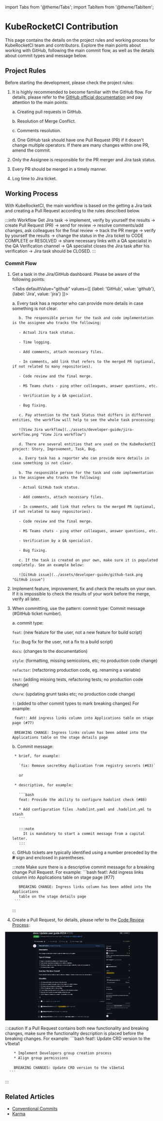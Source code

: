 import Tabs from '@theme/Tabs';
import TabItem from '@theme/TabItem';

# KubeRocketCI Contribution

This page contains the details on the project rules and working process for KubeRocketCI team and contributors. Explore the main points about working with GitHub, following the main commit flow, as well as the details about commit types and message below.

## Project Rules

Before starting the development, please check the project rules:

1. It is highly recommended to become familiar with the GitHub flow. For details, please refer to the [GitHub official documentation](https://docs.github.com/en/get-started/using-github/github-flow) and pay attention to the main points:

    a. Creating pull requests in GitHub.

    b. Resolution of Merge Conflict.

    c. Comments resolution.

    d. One GitHub task should have one Pull Request (PR) if it doesn't change multiple operators. If there are many changes within one PR, amend the commit.

2. Only the Assignee is responsible for the PR merger and Jira task status.

3. Every PR should be merged in a timely manner.

4. Log time to Jira ticket.

## Working Process

With KubeRocketCI, the main workflow is based on the getting a Jira task and creating a Pull Request according to the rules described below.

:::info Workflow
  Get Jira task → implement, verify by yourself the results → create Pull Request (PR) → send for review → resolve comments/add changes, ask colleagues for the final review → track the PR merge → verify by yourself the results → change the status in the Jira ticket to CODE COMPLETE or RESOLVED → share necessary links with a QA specialist in the QA Verification channel → QA specialist closes the Jira task after his verification → Jira task should be CLOSED.
:::

### Commit Flow

1. Get a task in the Jira/GitHub dashboard. Please be aware of the following points:

    <Tabs
      defaultValue="github"
      values={[
        {label: 'GitHub', value: 'github'},
        {label: 'Jira', value: 'jira'}
      ]}>

      <TabItem value="jira">
          a. Every task has a reporter who can provide more details in case something is not clear.

          b. The responsible person for the task and code implementation is the assignee who tracks the following:

          - Actual Jira task status.

          - Time logging.

          - Add comments, attach necessary files.

          - In comments, add link that refers to the merged PR (optional, if not related to many repositories).

          - Code review and the final merge.

          - MS Teams chats - ping other colleagues, answer questions, etc.

          - Verification by a QA specialist.

          - Bug fixing.

          c. Pay attention to the task Status that differs in different entities, the workflow will help to see the whole task processing:

          ![View Jira workflow](../assets/developer-guide/jira-workflow.png "View Jira workflow")

          d. There are several entities that are used on the KubeRocketCI project: Story, Improvement, Task, Bug.
      </TabItem>

      <TabItem value="github">

          a. Every task has a reporter who can provide more details in case something is not clear.

          b. The responsible person for the task and code implementation is the assignee who tracks the following:

          - Actual GitHub task status.

          - Add comments, attach necessary files.

          - In comments, add link that refers to the merged PR (optional, if not related to many repositories).

          - Code review and the final merge.

          - MS Teams chats - ping other colleagues, answer questions, etc.

          - Verification by a QA specialist.

          - Bug fixing.

          c. If the task is created on your own, make sure it is populated completely. See an example below:

          ![GitHub issue](../assets/developer-guide/github-task.png "GitHub issue")
      </TabItem>
    </Tabs>

2. Implement feature, improvement, fix and check the results on your own. If it is impossible to check the results of your work before the merge, verify all later.

3. When committing, use the pattern: commit type: Commit message (#GitHub ticket number).

    a. commit type:

    `feat`: (new feature for the user, not a new feature for build script)

    `fix`: (bug fix for the user, not a fix to a build script)

    `docs`: (changes to the documentation)

    `style`: (formatting, missing semicolons, etc; no production code change)

    `refactor`: (refactoring production code, eg. renaming a variable)

    `test`: (adding missing tests, refactoring tests; no production code change)

    `chore`: (updating grunt tasks etc; no production code change)

    `!`: (added to other commit types to mark breaking changes) For example:

        feat!: Add ingress links column into Applications table on stage page (#77)

        BREAKING CHANGE: Ingress links column has been added into the Applications table on the stage details page

    b. Commit message:

        * brief, for example:

          `fix: Remove secretKey duplication from registry secrets (#63)`

          or

        * descriptive, for example:

          ```bash
          feat: Provide the ability to configure hadolint check (#88)

          * Add configuration files .hadolint.yaml and .hadolint.yml to stash
          ```

          :::note
            It is mandatory to start a commit message from a capital letter.
          :::

    c. GitHub tickets are typically identified using a number preceded by the **#** sign and enclosed in parentheses.

    :::note
      Make sure there is a descriptive commit message for a breaking change Pull Request. For example:
        ```bash
          feat!: Add ingress links column into Applications table on stage page (#77)

          BREAKING CHANGE: Ingress links column has been added into the Applications
          table on the stage details page
        ```
    :::

4. Create a Pull Request, for details, please refer to the [Code Review Process](https://docs.github.com/en/pull-requests/collaborating-with-pull-requests/reviewing-changes-in-pull-requests/about-pull-request-reviews):

  ![GitHub issue](../assets/developer-guide/merge_request.png "GitHub issue")

  :::caution
    If a Pull Request contains both new functionality and breaking changes, make sure the functionality description is placed before the breaking changes. For example:
      ```bash
        feat!: Update CRD version to the v1beta1

        * Implement Developers group creation process
        * Align group permissions

        BREAKING CHANGES: Update CRD version to the v1beta1
      ```
  :::

## Related Articles

* [Conventional Commits](https://www.conventionalcommits.org/)
* [Karma](http://karma-runner.github.io/1.0/dev/git-commit-msg.html)
